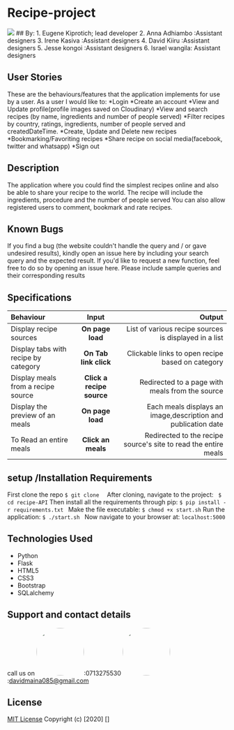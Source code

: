 # Recipe-project

 <img src="Capture.PNG">
## By:
1. Eugene Kiprotich; lead developer
2. Anna Adhiambo :Assistant designers
3. Irene Kasiva  :Assistant designers
4. David Kiiru   :Assistant designers
5. Jesse kongoi  :Assistant designers
6. Israel wangila: Assistant designers

## User Stories
These are the behaviours/features that the application implements for use by a user.
As a user I would like to:
*Login
*Create an account
*View and Update profile(profile images saved on Cloudinary)
*View and search recipes (by name, ingredients and number of people served)
*Filter recipes by country, ratings, ingredients, number of people served and createdDateTime.
*Create, Update and Delete new recipes
*Bookmarking/Favoriting recipes
*Share recipe on social media(facebook, twitter and whatsapp)
*Sign out

## Description
The application where you could find the simplest recipes online and also be able to share your recipe to the world. The recipe will include the ingredients, procedure and the number of people served
You can also allow registered users to comment, bookmark and rate recipes.

## Known Bugs
If you find a bug (the website couldn't handle the query and / or gave undesired results), kindly open an issue here by including your search query and the expected result.
If you'd like to request a new function, feel free to do so by opening an issue here. Please include sample queries and their corresponding results
## Specifications
| Behaviour | Input | Output |
| :---------------- | :---------------: | ------------------: |
| Display recipe sources | **On page load** | List of various recipe sources is displayed in a list |
| Display tabs with recipe by category | **On Tab link click** | Clickable links to open recipe based on category |
| Display meals from a recipe source | **Click a recipe source** | Redirected to a page with meals from the source |
| Display the preview of an meals | **On page load** | Each meals displays an image,description and publication date |
| To Read an entire meals  | **Click an meals** | Redirected to the recipe source's site to read the entire meals |
## setup /Installation Requirements
First clone the repo
   ```$ git clone  ```
After cloning, navigate to the project:
   `` $ cd recipe-API``
Then install all the requirements through pip:
   ```$ pip install -r requirements.txt ```
Make the file executable:
   ```$ chmod +x start.sh```
Run the application:
   ```$ ./start.sh ```
Now navigate to your browser at: ```localhost:5000```
## Technologies Used
* Python
* Flask
* HTML5
* CSS3
* Bootstrap
* SQLalchemy
## Support and contact details
call us on
<img src="https://bit.ly/2H4L6UZ" width="109" style="border-radius:50%;">:0713275530
 <img src="https://bit.ly/2Smueyp" width="109" style="border-radius:50%;">:davidmaina085@gmail.com
## License
[MIT License](LICENSE.md)
Copyright (c) [2020] []

